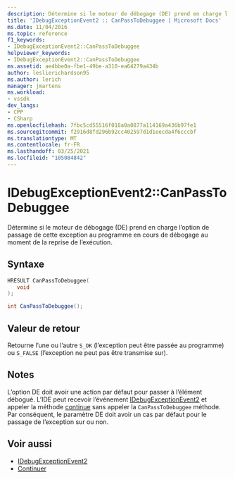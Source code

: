 ```yaml
---
description: Détermine si le moteur de débogage (DE) prend en charge l’option de passage de cette exception au programme en cours de débogage au moment de la reprise de l’exécution.
title: 'IDebugExceptionEvent2 :: CanPassToDebuggee | Microsoft Docs'
ms.date: 11/04/2016
ms.topic: reference
f1_keywords:
- IDebugExceptionEvent2::CanPassToDebuggee
helpviewer_keywords:
- IDebugExceptionEvent2::CanPassToDebuggee
ms.assetid: ae4bbe0a-fbe1-49be-a310-ea64279a434b
author: leslierichardson95
ms.author: lerich
manager: jmartens
ms.workload:
- vssdk
dev_langs:
- CPP
- CSharp
ms.openlocfilehash: 7fbc5cd55516f018a0a0877a114169a436b97fe1
ms.sourcegitcommit: f2916d8fd296b92cc402597d1d1eecda4f6cccbf
ms.translationtype: MT
ms.contentlocale: fr-FR
ms.lasthandoff: 03/25/2021
ms.locfileid: "105084842"
---
```

# <a name="idebugexceptionevent2canpasstodebuggee"></a>IDebugExceptionEvent2::CanPassToDebuggee
Détermine si le moteur de débogage (DE) prend en charge l’option de passage de cette exception au programme en cours de débogage au moment de la reprise de l’exécution.

## <a name="syntax"></a>Syntaxe

```cpp
HRESULT CanPassToDebuggee(
   void
);
```

```csharp
int CanPassToDebuggee();
```

## <a name="return-value"></a>Valeur de retour
 Retourne l’une ou l’autre `S_OK` (l’exception peut être passée au programme) ou `S_FALSE` (l’exception ne peut pas être transmise sur).

## <a name="remarks"></a>Notes
 L’option DE doit avoir une action par défaut pour passer à l’élément débogué. L’IDE peut recevoir l’événement [IDebugExceptionEvent2](../../../extensibility/debugger/reference/idebugexceptionevent2.md) et appeler la méthode [continue](../../../extensibility/debugger/reference/idebugprocess3-continue.md) sans appeler la `CanPassToDebuggee` méthode. Par conséquent, le paramètre DE doit avoir un cas par défaut pour le passage de l’exception sur ou non.

## <a name="see-also"></a>Voir aussi
- [IDebugExceptionEvent2](../../../extensibility/debugger/reference/idebugexceptionevent2.md)
- [Continuer](../../../extensibility/debugger/reference/idebugprocess3-continue.md)
